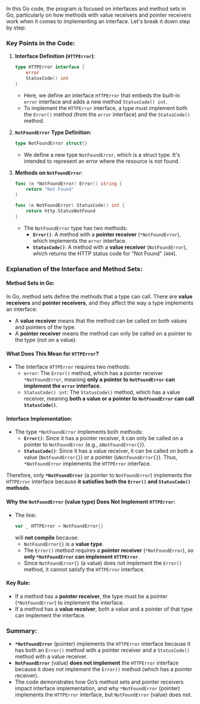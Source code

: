 In this Go code, the program is focused on interfaces and method sets in Go, particularly on how methods with value receivers and pointer receivers work when it comes to implementing an interface. Let's break it down step by step:

### Key Points in the Code:

1. **Interface Definition (`HTTPError`)**:
   ```go
   type HTTPError interface {
       error
       StatusCode() int
   }
   ```
   - Here, we define an interface `HTTPError` that embeds the built-in `error` interface and adds a new method `StatusCode() int`.
   - To implement the `HTTPError` interface, a type must implement both the `Error()` method (from the `error` interface) and the `StatusCode()` method.

2. **`NotFoundError` Type Definition**:
   ```go
   type NotFoundError struct{}
   ```
   - We define a new type `NotFoundError`, which is a struct type. It's intended to represent an error where the resource is not found.

3. **Methods on `NotFoundError`**:
   ```go
   func (n *NotFoundError) Error() string {
       return "Not Found"
   }

   func (n NotFoundError) StatusCode() int {
       return http.StatusNotFound
   }
   ```
   - The `NotFoundError` type has two methods:
     - **`Error()`**: A method with a **pointer receiver** (`*NotFoundError`), which implements the `error` interface.
     - **`StatusCode()`**: A method with a **value receiver** (`NotFoundError`), which returns the HTTP status code for "Not Found" (`404`).

### Explanation of the Interface and Method Sets:

#### **Method Sets in Go**:
In Go, method sets define the methods that a type can call. There are **value receivers** and **pointer receivers**, and they affect the way a type implements an interface:

- A **value receiver** means that the method can be called on both values and pointers of the type.
- A **pointer receiver** means the method can only be called on a pointer to the type (not on a value).

#### **What Does This Mean for `HTTPError`**?

- The interface `HTTPError` requires two methods:
  - `error`: The `Error()` method, which has a pointer receiver `*NotFoundError`, meaning **only a pointer to `NotFoundError` can implement the `error` interface**.
  - `StatusCode() int`: The `StatusCode()` method, which has a value receiver, meaning **both a value or a pointer to `NotFoundError` can call `StatusCode()`**.

#### **Interface Implementation**:

- The type `*NotFoundError` implements both methods:
  - **`Error()`**: Since it has a pointer receiver, it can only be called on a pointer to `NotFoundError` (e.g., `&NotFoundError{}`).
  - **`StatusCode()`**: Since it has a value receiver, it can be called on both a value (`NotFoundError{}`) or a pointer (`&NotFoundError{}`). Thus, `*NotFoundError` implements the `HTTPError` interface.

Therefore, only **`*NotFoundError`** (a pointer to `NotFoundError`) implements the `HTTPError` interface because **it satisfies both the `Error()` and `StatusCode()` methods**.

#### **Why the `NotFoundError` (value type) Does Not Implement `HTTPError`**:

- The line:
  ```go
  var _ HTTPError = NotFoundError{}
  ```
  will **not compile** because:
  - `NotFoundError{}` is a **value type**.
  - The `Error()` method requires a **pointer receiver** (`*NotFoundError`), so **only `*NotFoundError` can implement `HTTPError`**.
  - Since `NotFoundError{}` (a value) does not implement the `Error()` method, it cannot satisfy the `HTTPError` interface.

#### **Key Rule**:
- If a method has a **pointer receiver**, the type must be a pointer (`*NotFoundError`) to implement the interface.
- If a method has a **value receiver**, both a value and a pointer of that type can implement the interface.

### Summary:

- **`*NotFoundError`** (pointer) implements the `HTTPError` interface because it has both an `Error()` method with a pointer receiver and a `StatusCode()` method with a value receiver.
- **`NotFoundError`** (value) **does not implement** the `HTTPError` interface because it does not implement the `Error()` method (which has a pointer receiver).
- The code demonstrates how Go’s method sets and pointer receivers impact interface implementation, and why `*NotFoundError` (pointer) implements the `HTTPError` interface, but `NotFoundError` (value) does not.